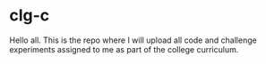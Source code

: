 # clg-c

Hello all. This is the repo where I will upload all code and challenge experiments assigned to me as part of the college curriculum.
